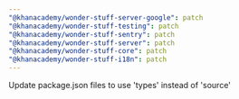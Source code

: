 ```yaml
---
"@khanacademy/wonder-stuff-server-google": patch
"@khanacademy/wonder-stuff-testing": patch
"@khanacademy/wonder-stuff-sentry": patch
"@khanacademy/wonder-stuff-server": patch
"@khanacademy/wonder-stuff-core": patch
"@khanacademy/wonder-stuff-i18n": patch
---
```


Update package.json files to use 'types' instead of 'source'
